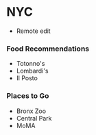 # NYC
- Remote edit

### Food Recommendations
- Totonno's
- Lombardi's
- Il Posto

### Places to Go
- Bronx Zoo
- Central Park
- MoMA
